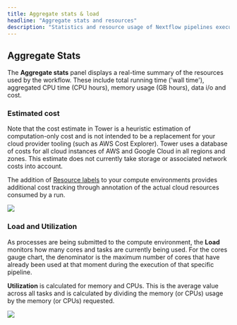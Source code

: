 ```yaml
---
title: Aggregate stats & load
headline: "Aggregate stats and resources"
description: "Statistics and resource usage of Nextflow pipelines executed through Tower."
---
```


## Aggregate Stats

The **Aggregate stats** panel displays a real-time summary of the resources used by the workflow. These include total running time ('wall time'), aggregated CPU time (CPU hours), memory usage (GB hours), data i/o and cost.

### Estimated cost

Note that the cost estimate in Tower is a heuristic estimation of computation-only cost and is not intended to be a replacement for your cloud provider tooling (such as AWS Cost Explorer). Tower uses a database of costs for all cloud instances of AWS and Google Cloud in all regions and zones. This estimate does not currently take storage or associated network costs into account.

The addition of [Resource labels](../resource-labels/overview.md) to your compute environments provides additional cost tracking through annotation of the actual cloud resources consumed by a run.

![](_images/monitoring_aggregate_stats.png)

### Load and Utilization

As processes are being submitted to the compute environment, the **Load** monitors how many cores and tasks are currently being used. For the cores gauge chart, the denominator is the maximum number of cores that have already been used at that moment during the execution of that specific pipeline.

**Utilization** is calculated for memory and CPUs. This is the average value across all tasks and is calculated by dividing the memory (or CPUs) usage by the memory (or CPUs) requested.

![](_images/monitoring_load.png)
